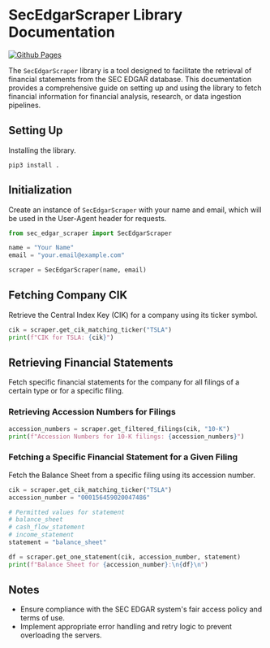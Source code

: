# SecEdgarScraper Library Documentation

[![Github Pages](https://github.com/Ameykolhe/sec-edgar-scraper/actions/workflows/jekyll-gh-pages.yml/badge.svg)](https://github.com/Ameykolhe/sec-edgar-scraper/actions/workflows/jekyll-gh-pages.yml)

The `SecEdgarScraper` library is a tool designed to facilitate the retrieval of financial statements from the SEC EDGAR database. This documentation provides a comprehensive guide on setting up and using the library to fetch financial information for financial analysis, research, or data ingestion pipelines.

## Setting Up

Installing the library.

```shell
pip3 install .
```

## Initialization

Create an instance of `SecEdgarScraper` with your name and email, which will be used in the User-Agent header for requests.

```python
from sec_edgar_scraper import SecEdgarScraper

name = "Your Name"
email = "your.email@example.com"

scraper = SecEdgarScraper(name, email)
```

## Fetching Company CIK

Retrieve the Central Index Key (CIK) for a company using its ticker symbol.

```python
cik = scraper.get_cik_matching_ticker("TSLA")
print(f"CIK for TSLA: {cik}")
```

## Retrieving Financial Statements

Fetch specific financial statements for the company for all filings of a certain type or for a specific filing.

### Retrieving Accession Numbers for Filings

```python
accession_numbers = scraper.get_filtered_filings(cik, "10-K")
print(f"Accession Numbers for 10-K filings: {accession_numbers}")
```


### Fetching a Specific Financial Statement for a Given Filing

Fetch the Balance Sheet from a specific filing using its accession number.

```python
cik = scraper.get_cik_matching_ticker("TSLA")
accession_number = "000156459020047486"

# Permitted values for statement 
# balance_sheet
# cash_flow_statement
# income_statement
statement = "balance_sheet"

df = scraper.get_one_statement(cik, accession_number, statement)
print(f"Balance Sheet for {accession_number}:\n{df}\n")
```

## Notes

- Ensure compliance with the SEC EDGAR system's fair access policy and terms of use.
- Implement appropriate error handling and retry logic to prevent overloading the servers.
